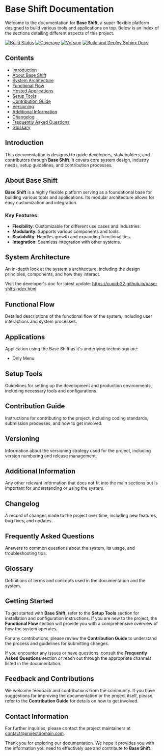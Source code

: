 # Base Shift Documentation

Welcome to the documentation for **Base Shift**, a super flexible platform designed to build various tools and applications on top. Below is an index of the sections detailing different aspects of this project.

[![Build Status](https://img.shields.io/github/workflow/status/username/repository/CI)](https://github.com/cupid-22/base-shift/actions) 
[![Coverage](https://img.shields.io/codecov/c/github/username/repository)](https://codecov.io/github/cupid-22/base-shift/) 
[![Version](https://img.shields.io/github/v/release/username/repository)](https://github.com/cupid-22/base-shift/releases)
[![Build and Deploy Sphinx Docs](https://github.com/cupid-22/base-shift/actions/workflows/deploy-docs.yml/badge.svg)](https://github.com/cupid-22/base-shift/actions/workflows/deploy-docs.yml)

## Contents

- [Introduction](#introduction)
- [About Base Shift](#about-base-shift)
- [System Architecture](#system-architecture)
- [Functional Flow](#functional-flow)
- [Hosted Applications](#applications)
- [Setup Tools](#setup-tools)
- [Contribution Guide](#contribution-guide)
- [Versioning](#versioning)
- [Additional Information](#additional-information)
- [Changelog](#changelog)
- [Frequently Asked Questions](#frequently-asked-questions)
- [Glossary](#glossary)

## Introduction

This documentation is designed to guide developers, stakeholders, and contributors through **Base Shift**. It covers core system design, industry needs, setup guidelines, and contribution processes.

## About Base Shift

**Base Shift** is a highly flexible platform serving as a foundational base for building various tools and applications. Its modular architecture allows for easy customization and integration.

### Key Features:
- **Flexibility**: Customizable for different use cases and industries.
- **Modularity**: Supports various components and tools.
- **Scalability**: Handles growth and expanding functionalities.
- **Integration**: Seamless integration with other systems.

## System Architecture

An in-depth look at the system's architecture, including the design principles, components, and how they interact.

Visit the developer's doc for latest update: https://cupid-22.github.io/base-shift/index.html

## Functional Flow

Detailed descriptions of the functional flow of the system, including user interactions and system processes.

## Applications

Application using the Base Shift as it's underlying technology are:
- Only Menu

## Setup Tools

Guidelines for setting up the development and production environments, including necessary tools and configurations.

## Contribution Guide

Instructions for contributing to the project, including coding standards, submission processes, and how to get involved.

## Versioning

Information about the versioning strategy used for the project, including version numbering and release management.

## Additional Information

Any other relevant information that does not fit into the main sections but is important for understanding or using the system.

## Changelog

A record of changes made to the project over time, including new features, bug fixes, and updates.

## Frequently Asked Questions

Answers to common questions about the system, its usage, and troubleshooting tips.

## Glossary

Definitions of terms and concepts used in the documentation and the system.

## Getting Started

To get started with **Base Shift**, refer to the **Setup Tools** section for installation and configuration instructions. If you are new to the project, the **Functional Flow** section will provide you with a comprehensive overview of how the system operates.

For any contributions, please review the **Contribution Guide** to understand the process and guidelines for submitting changes.

If you encounter any issues or have questions, consult the **Frequently Asked Questions** section or reach out through the appropriate channels listed in the documentation.

## Feedback and Contributions

We welcome feedback and contributions from the community. If you have suggestions for improving the documentation or the project itself, please refer to the **Contribution Guide** for details on how to get involved.

## Contact Information

For further inquiries, please contact the project maintainers at [contact@projectdomain.com](mailto:contact@projectdomain.com).

Thank you for exploring our documentation. We hope it provides you with the information you need to effectively use and contribute to **Base Shift**.
